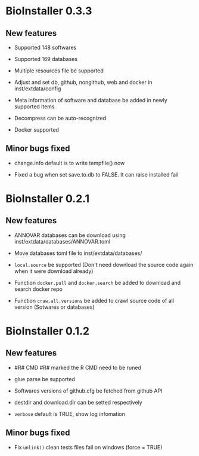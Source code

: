 # BioInstaller 0.3.3

## New features

* Supported 148 softwares

* Supported 169 databases

* Multiple resources file be supported

* Adjust and set db, github, nongithub, web and docker in inst/extdata/config

* Meta information of software and database be added in newly supported items

* Decompress can be auto-recognized

* Docker supported


## Minor bugs fixed

* change.info default is to write tempfile() now

* Fixed a bug when set save.to.db to FALSE. It can raise installed fail

# BioInstaller 0.2.1

## New features

* ANNOVAR databases can be download using inst/extdata/databases/ANNOVAR.toml

* Move databases toml file to inst/extdata/databases/

* `local.source` be supported (Don't need download the source code again when it were download already)

* Function `docker.pull` and `docker.search` be added to download and search docker repo

* Function `craw.all.versions` be added to crawl source code of all version (Sotwares or databases)

# BioInstaller 0.1.2

## New features

* #R# CMD #R# marked the R CMD need to be runed

* glue parse be supported

* Softwares versions of github.cfg be fetched from github API

* destdir and download.dir can be setted respectively

* `verbose` default is TRUE, show log infomation

## Minor bugs fixed

* Fix `unlink()` clean tests files fail on windows (force = TRUE)
